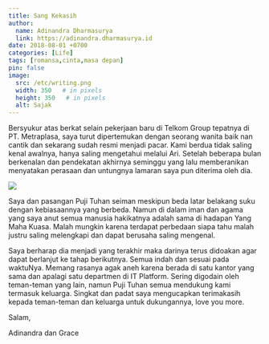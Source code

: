 ```yaml
---
title: Sang Kekasih
author:
  name: Adinandra Dharmasurya
  link: https://adinandra.dharmasurya.id
date: 2018-08-01 +0700
categories: [Life]
tags: [romansa,cinta,masa depan]
pin: false
image:
  src: /etc/writing.png
  width: 350   # in pixels
  height: 350   # in pixels
  alt: Sajak
---
```


Bersyukur atas berkat selain pekerjaan baru di Telkom Group tepatnya di PT. Metraplasa, saya turut dipertemukan dengan seorang wanita baik nan cantik dan sekarang sudah resmi menjadi pacar. Kami berdua tidak saling kenal awalnya, hanya saling mengetahui melalui Ari. Setelah beberapa bulan berkenalan dan pendekatan akhirnya seminggu yang lalu memberanikan menyatakan perasaan dan untungnya lamaran saya pun diterima oleh dia.

![](https://lh3.googleusercontent.com/pw/AM-JKLXMCFejVOz1DK1MBGHcuFWBStdS9kmR4LmGaWrQ-wcEzdxVxg8LxWqDwqe1H-x7iVxUua2ziMp52WMG4Oh6D2Tjtb7nvjALUmLFSRpKD-17IyyLywXgheoP4ChwLb4prdaSw1kLG-kdF1hzqqYOu64adw=w800-no?authuser=0)

Saya dan pasangan Puji Tuhan seiman meskipun beda latar belakang suku dengan kebiasaannya yang berbeda. Namun di dalam iman dan agama yang saya anut semua manusia hakikatnya adalah sama di hadapan Yang Maha Kuasa. Malah mungkin karena terdapat perbedaan siapa tahu malah justru saling melengkapi dan dapat berusaha saling mengenal.

Saya berharap dia menjadi yang terakhir maka darinya terus didoakan agar dapat berlanjut ke tahap berikutnya. Semua indah dan sesuai pada waktuNya. Memang rasanya agak aneh karena berada di satu kantor yang sama dan apalagi satu departmen di IT Platform. Sering digodain oleh teman-teman yang lain, namun Puji Tuhan semua mendukung kami termasuk keluarga. Singkat dan padat saya mengucapkan terimakasih kepada teman-teman dan keluarga untuk dukungannya, love you more.

Salam,

Adinandra dan Grace